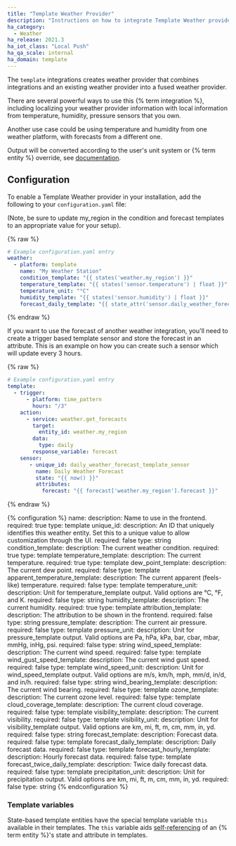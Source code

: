 ```yaml
---
title: "Template Weather Provider"
description: "Instructions on how to integrate Template Weather provider into Home Assistant."
ha_category: 
  - Weather
ha_release: 2021.3
ha_iot_class: "Local Push"
ha_qa_scale: internal
ha_domain: template
---
```


The `template` integrations creates weather provider that combines integrations and an existing weather provider into a fused weather provider.

There are several powerful ways to use this {% term integration %}, including localizing your weather provider information with local information from temperature, humidity, pressure sensors that you own.

Another use case could be using temperature and humidity from one weather platform, with forecasts from a different one.

Output will be converted according to the user's unit system or {% term entity %} override, see [documentation](https://developers.home-assistant.io/docs/core/entity/weather/#unit-conversion).

## Configuration

To enable a Template Weather provider in your installation, add the following to your `configuration.yaml` file:

(Note, be sure to update my_region in the condition and forecast templates to an appropriate value for your setup).

{% raw %}

```yaml
# Example configuration.yaml entry
weather:
  - platform: template
    name: "My Weather Station"
    condition_template: "{{ states('weather.my_region') }}"
    temperature_template: "{{ states('sensor.temperature') | float }}"
    temperature_unit: "°C"
    humidity_template: "{{ states('sensor.humidity') | float }}"
    forecast_daily_template: "{{ state_attr('sensor.daily_weather_forecast', 'forecast') }}"
```

{% endraw %}

If you want to use the forecast of another weather integration, you'll need to create a trigger based template sensor and store the forecast in an attribute.
This is an example on how you can create such a sensor which will update every 3 hours.

{% raw %}

```yaml
# Example configuration.yaml entry
template:
  - trigger:
      - platform: time_pattern
        hours: "/3"
    action:
      - service: weather.get_forecasts
        target:
          entity_id: weather.my_region
        data:
          type: daily
        response_variable: forecast
    sensor:
       - unique_id: daily_weather_forecast_template_sensor
         name: Daily Weather Forecast
         state: "{{ now() }}"
         attributes:
           forecast: "{{ forecast['weather.my_region'].forecast }}"
```
{% endraw %}

{% configuration %}
name:
  description: Name to use in the frontend.
  required: true
  type: template
unique_id:
  description: An ID that uniquely identifies this weather entity. Set this to a unique value to allow customization through the UI.
  required: false
  type: string
condition_template:
  description: The current weather condition.
  required: true
  type: template
temperature_template:
  description: The current temperature.
  required: true
  type: template
dew_point_template:
  description: The current dew point.
  required: false
  type: template
apparent_temperature_template:
  description: The current apparent (feels-like) temperature.
  required: false
  type: template
temperature_unit:
  description: Unit for temperature_template output. Valid options are °C, °F, and K.
  required: false
  type: string
humidity_template:
  description: The current humidity.
  required: true
  type: template
attribution_template:
  description: The attribution to be shown in the frontend.
  required: false
  type: string
pressure_template:
  description: The current air pressure.
  required: false
  type: template
pressure_unit:
  description: Unit for pressure_template output. Valid options are Pa, hPa, kPa, bar, cbar, mbar, mmHg, inHg, psi.
  required: false
  type: string
wind_speed_template:
  description: The current wind speed.
  required: false
  type: template
wind_gust_speed_template:
  description: The current wind gust speed.
  required: false
  type: template
wind_speed_unit:
  description: Unit for wind_speed_template output. Valid options are m/s, km/h, mph, mm/d, in/d, and in/h.
  required: false
  type: string
wind_bearing_template:
  description: The current wind bearing.
  required: false
  type: template
ozone_template:
  description: The current ozone level.
  required: false
  type: template
cloud_coverage_template:
  description: The current cloud coverage.
  required: false
  type: template
visibility_template:
  description: The current visibility.
  required: false
  type: template
visibility_unit:
  description: Unit for visibility_template output. Valid options are km, mi, ft, m, cm, mm, in, yd.
  required: false
  type: string
forecast_template:
  description: Forecast data.
  required: false
  type: template
forecast_daily_template:
  description: Daily forecast data.
  required: false
  type: template
forecast_hourly_template:
  description: Hourly forecast data.
  required: false
  type: template
forecast_twice_daily_template:
  description: Twice daily forecast data.
  required: false
  type: template
precipitation_unit:
  description: Unit for precipitation output. Valid options are km, mi, ft, m, cm, mm, in, yd.
  required: false
  type: string
{% endconfiguration %}

### Template variables

State-based template entities have the special template variable `this` available in their templates. The `this` variable aids [self-referencing](/integrations/template#self-referencing) of an {% term entity %}'s state and attribute in templates.
